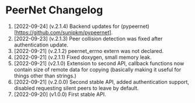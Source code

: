 # PeerNet Changelog
1. [2022-09-24] (v.2.1.4) Backend updates for (pypeernet)[https://github.com/sunipkm/pypeernet].
1. [2022-09-23] (v.2.1.3) Peer collision detection was fixed after authentication update.
1. [2022-09-21] (v.2.1.2) peernet_errno extern was not declared.
1. [2022-09-21] (v.2.1.1) Fixed doxygen, small memory leak.
1. [2022-09-21] (v2.1.0) Extension to second API, callback functions now contain size of remote data for copying (basically making it useful for things other than strings.)
1. [2022-09-21] (v.2.0.0) Second stable API, added authentication support, disabled requesting silent peers to leave by default.
1. [2022-09-20] (v1.0.0) First stable API. 